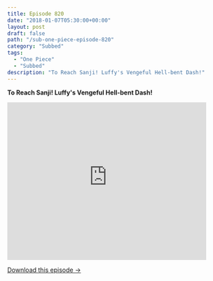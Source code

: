 ```yaml
---
title: Episode 820
date: "2018-01-07T05:30:00+00:00"
layout: post
draft: false
path: "/sub-one-piece-episode-820"
category: "Subbed"
tags:
  - "One Piece"
  - "Subbed"
description: "To Reach Sanji! Luffy's Vengeful Hell-bent Dash!"
---
```


**To Reach Sanji! Luffy's Vengeful Hell-bent Dash!**

<iframe width="640" height="360" src="https://www.rapidvideo.com/e/G6FRPH4NWJ" frameborder="0" marginwidth=0 marginheight=0 scrolling=no allowfullscreen style="max-width:90%;"></iframe>

<a href="http://ouo.io/qs/eCodkFEQ?s=https://www.rapidvideo.com/d/G6FRPH4NWJ" class="styled_a">Download this episode →</a>

